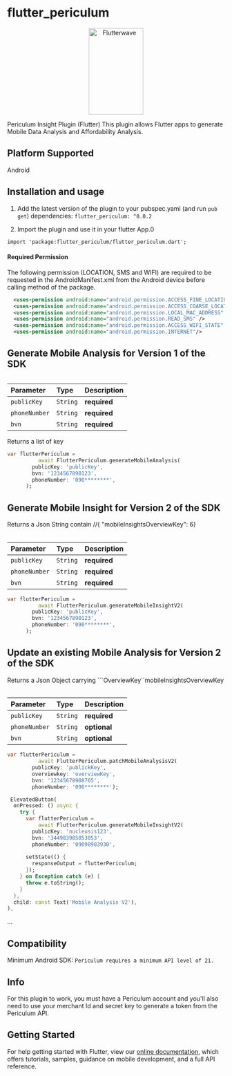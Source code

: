 # flutter_periculum
<p align="center">
    <img title="Flutterwave" height="200" src="https://www.periculum.io/wp-content/uploads/2020/11/logo1.png" width="50%"/>
</p>

Periculum Insight Plugin (Flutter)
This plugin allows Flutter apps to generate Mobile Data Analysis and Affordability Analysis.

## Platform Supported
Android

## Installation and usage
1. Add the latest version of the plugin to your pubspec.yaml (and run `pub get`)
dependencies:
    `flutter_periculum: ^0.0.2`

2. Import  the plugin and use it in your flutter App.0

`import 'package:flutter_periculum/flutter_periculum.dart';`

#### Required Permission 
The following permission (LOCATION, SMS and WIFI) are required to be requested in the AndroidManifest.xml from the Android device before calling method of the package. 

```xml
  <uses-permission android:name="android.permission.ACCESS_FINE_LOCATION" />
  <uses-permission android:name="android.permission.ACCESS_COARSE_LOCATION" />
  <uses-permission android:name="android.permission.LOCAL_MAC_ADDRESS" />
  <uses-permission android:name="android.permission.READ_SMS" />
  <uses-permission android:name="android.permission.ACCESS_WIFI_STATE" />
  <uses-permission android:name="android.permission.INTERNET"/> 
```


## Generate Mobile Analysis for Version 1 of the SDK

###### 
| Parameter | Type     | Description                |
| :-------- | :------- | :------------------------- |
| `publicKey` | `String` | **required**  |
| `phoneNumber` | `String` | **required** |
| `bvn` | `String` | **required** |

Returns a list of key 

```dart 
var flutterPericulum =
          await FlutterPericulum.generateMobileAnalysis(
        publicKey: 'publicKey',
        bvn: '1234567890123',
        phoneNumber: '090********',
      );
```

## Generate Mobile Insight for Version 2 of the SDK

Returns a Json String contain //{ "mobileInsightsOverviewKey": 6}
###### 
| Parameter | Type     | Description                |
| :-------- | :------- | :------------------------- |
| `publicKey` | `String` | **required**  |
| `phoneNumber` | `String` | **required** |
| `bvn` | `String` | **required** |

```dart 
var flutterPericulum =
          await FlutterPericulum.generateMobileInsightV2(
        publicKey: 'publicKey',
        bvn: '1234567890123',
        phoneNumber: '090********',
      );
```

## Update an existing Mobile Analysis for Version 2 of the SDK


Returns a Json Object carrying ```OverviewKey``mobileInsightsOverviewKey 
###### 
| Parameter | Type     | Description                |
| :-------- | :------- | :------------------------- |
| `publicKey` | `String` | **required**  |
| `phoneNumber` | `String` | **optional** |
| `bvn` | `String` | **optional** |

```dart
var flutterPericulum =
          await FlutterPericulum.patchMobileAnalysisV2(
        publicKey: 'publickKey',
        overviewkey: 'overviewKey',
        bvn: '12345678908765',
        phoneNumber: '090********');
```


```dart
 ElevatedButton(
  onPressed: () async {
    try {
      var flutterPericulum =
          await FlutterPericulum.generateMobileInsightV2(
        publicKey: 'nucleusis123',
        bvn: '344983985053053',
        phoneNumber: '09098983930',
  
      setState(() {
        responseOutput = flutterPericulum;
      });
    } on Exception catch (e) {
      throw e.toString();
    }
  },
  child: const Text('Mobile Analysis V2'),
),
```
...
## Compatibility
Minimum Android SDK: `Periculum requires a minimum API level of 21.`

## Info
For this plugin to work, you must have a Periculum account and you'll also need to use your merchant Id and secret key to generate a token from the Periculum API.


## Getting Started
For help getting started with Flutter, view our
[online documentation](https://flutter.dev/docs), which offers tutorials,
samples, guidance on mobile development, and a full API reference.

